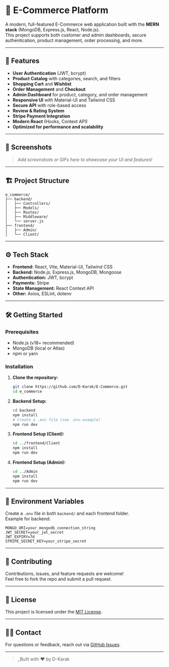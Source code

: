 # 🛒 E-Commerce Platform

A modern, full-featured E-Commerce web application built with the **MERN stack** (MongoDB, Express.js, React, Node.js).  
This project supports both customer and admin dashboards, secure authentication, product management, order processing, and more.

---

## 🚀 Features

- **User Authentication** (JWT, bcrypt)
- **Product Catalog** with categories, search, and filters
- **Shopping Cart** and **Wishlist**
- **Order Management** and **Checkout**
- **Admin Dashboard** for product, category, and order management
- **Responsive UI** with Material-UI and Tailwind CSS
- **Secure API** with role-based access
- **Review & Rating System**
- **Stripe Payment Integration**
- **Modern React** (Hooks, Context API)
- **Optimized for performance and scalability**

---

## 📸 Screenshots

> _Add screenshots or GIFs here to showcase your UI and features!_

---

## 🏗️ Project Structure

```
e_commerce/
├── backend/
│   ├── Controllers/
│   ├── Models/
│   ├── Routes/
│   ├── Middleware/
│   └── server.js
├── frontend/
│   ├── Admin/
│   └── Client/
```

---

## ⚙️ Tech Stack

- **Frontend:** React, Vite, Material-UI, Tailwind CSS
- **Backend:** Node.js, Express.js, MongoDB, Mongoose
- **Authentication:** JWT, bcrypt
- **Payments:** Stripe
- **State Management:** React Context API
- **Other:** Axios, ESLint, dotenv

---

## 🛠️ Getting Started

### Prerequisites

- Node.js (v18+ recommended)
- MongoDB (local or Atlas)
- npm or yarn

### Installation

1. **Clone the repository:**
   ```sh
   git clone https://github.com/D-Karak/E-Commerce.git
   cd e_commerce
   ```

2. **Backend Setup:**
   ```sh
   cd backend
   npm install
   # Create a .env file (see .env.example)
   npm run dev
   ```

3. **Frontend Setup (Client):**
   ```sh
   cd ../frontend/Client
   npm install
   npm run dev
   ```

4. **Frontend Setup (Admin):**
   ```sh
   cd ../Admin
   npm install
   npm run dev
   ```

---

## 🔑 Environment Variables

Create a `.env` file in both `backend/` and each frontend folder.  
Example for backend:

```
MONGO_URI=your_mongodb_connection_string
JWT_SECRET=your_jwt_secret
JWT_EXPIRY=7d
STRIPE_SECRET_KEY=your_stripe_secret
```

---

## 🤝 Contributing

Contributions, issues, and feature requests are welcome!  
Feel free to fork the repo and submit a pull request.

---

## 📄 License

This project is licensed under the [MIT License](LICENSE).

---

## 🙋‍♂️ Contact

For questions or feedback, reach out via [GitHub Issues](https://github.com/D-Karak/E-Commerce/issues).

---

> _Built with ❤️ by D-Karak
